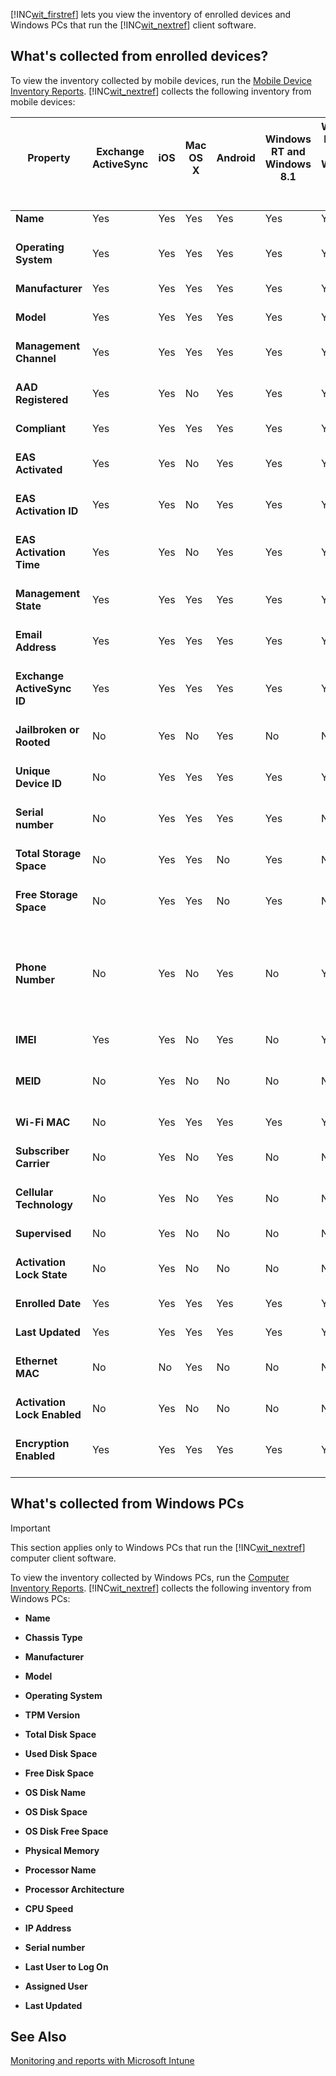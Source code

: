 [!INC[wit_firstref](../Token/wit_firstref_md.md)] lets you view the inventory of enrolled devices and Windows PCs that run the [!INC[wit_nextref](../Token/wit_nextref_md.md)] client software.

## What's collected from enrolled devices?
To view the inventory collected by mobile devices, run the [Mobile Device Inventory Reports](https://technet.microsoft.com/library/dn646977.aspx). [!INC[wit_nextref](../Token/wit_nextref_md.md)] collects the following inventory from mobile devices:

|Property <br /> <br />|Exchange ActiveSync <br /> <br />|iOS <br /> <br />|Mac OS X <br /> <br />|Android <br /> <br />|Windows RT and Windows 8.1 <br /> <br />|Windows Phone 8 and Windows Phone 8.1 <br /> <br />|Windows 10 <br /> <br />|Notes <br /> <br />|
|------------|-----------------------|-------|------------|-----------|------------------------------|-----------------------------------------|--------------|---------|
|**Name** <br /> <br />|Yes <br /> <br />|Yes <br /> <br />|Yes <br /> <br />|Yes <br /> <br />|Yes <br /> <br />|Yes <br /> <br />|Yes <br /> <br />||
|**Operating System** <br /> <br />|Yes <br /> <br />|Yes <br /> <br />|Yes <br /> <br />|Yes <br /> <br />|Yes <br /> <br />|Yes <br /> <br />|Yes <br /> <br />||
|**Manufacturer** <br /> <br />|Yes <br /> <br />|Yes <br /> <br />|Yes <br /> <br />|Yes <br /> <br />|Yes <br /> <br />|Yes <br /> <br />|Yes <br /> <br />||
|**Model** <br /> <br />|Yes <br /> <br />|Yes <br /> <br />|Yes <br /> <br />|Yes <br /> <br />|Yes <br /> <br />|Yes <br /> <br />|Yes <br /> <br />||
|**Management Channel** <br /> <br />|Yes <br /> <br />|Yes <br /> <br />|Yes <br /> <br />|Yes <br /> <br />|Yes <br /> <br />|Yes <br /> <br />|Yes <br /> <br />||
|**AAD Registered** <br /> <br />|Yes <br /> <br />|Yes <br /> <br />|No <br /> <br />|Yes <br /> <br />|Yes <br /> <br />|Yes <br /> <br />|Yes <br /> <br />||
|**Compliant** <br /> <br />|Yes <br /> <br />|Yes <br /> <br />|Yes <br /> <br />|Yes <br /> <br />|Yes <br /> <br />|Yes <br /> <br />|Yes <br /> <br />||
|**EAS Activated** <br /> <br />|Yes <br /> <br />|Yes <br /> <br />|No <br /> <br />|Yes <br /> <br />|Yes <br /> <br />|Yes <br /> <br />|Yes <br /> <br />||
|**EAS Activation ID** <br /> <br />|Yes <br /> <br />|Yes <br /> <br />|No <br /> <br />|Yes <br /> <br />|Yes <br /> <br />|Yes <br /> <br />|Yes <br /> <br />||
|**EAS Activation Time** <br /> <br />|Yes <br /> <br />|Yes <br /> <br />|No <br /> <br />|Yes <br /> <br />|Yes <br /> <br />|Yes <br /> <br />|Yes <br /> <br />||
|**Management State** <br /> <br />|Yes <br /> <br />|Yes <br /> <br />|Yes <br /> <br />|Yes <br /> <br />|Yes <br /> <br />|Yes <br /> <br />|Yes <br /> <br />||
|**Email Address** <br /> <br />|Yes <br /> <br />|Yes <br /> <br />|Yes <br /> <br />|Yes <br /> <br />|Yes <br /> <br />|Yes <br /> <br />|Yes <br /> <br />||
|**Exchange ActiveSync ID** <br /> <br />|Yes <br /> <br />|Yes <br /> <br />|Yes <br /> <br />|Yes <br /> <br />|Yes <br /> <br />|Yes <br /> <br />|Yes <br /> <br />||
|**Jailbroken or Rooted** <br /> <br />|No <br /> <br />|Yes <br /> <br />|No <br /> <br />|Yes <br /> <br />|No <br /> <br />|No <br /> <br />|No <br /> <br />||
|**Unique Device ID** <br /> <br />|No <br /> <br />|Yes <br /> <br />|Yes <br /> <br />|Yes <br /> <br />|Yes <br /> <br />|Yes <br /> <br />|Yes <br /> <br />||
|**Serial number** <br /> <br />|No <br /> <br />|Yes <br /> <br />|Yes <br /> <br />|Yes <br /> <br />|Yes <br /> <br />|No <br /> <br />|Yes <br /> <br />||
|**Total Storage Space** <br /> <br />|No <br /> <br />|Yes <br /> <br />|Yes <br /> <br />|No <br /> <br />|Yes <br /> <br />|No <br /> <br />|Yes <br /> <br />||
|**Free Storage Space** <br /> <br />|No <br /> <br />|Yes <br /> <br />|Yes <br /> <br />|No <br /> <br />|Yes <br /> <br />|No <br /> <br />|Yes <br /> <br />||
|**Phone Number** <br /> <br />|No <br /> <br />|Yes <br /> <br />|No <br /> <br />|Yes <br /> <br />|No <br /> <br />|Yes <br /> <br />|No <br /> <br />|Phone number is masked with &#42; except for the last 4 digits. <br /> <br />|
|**IMEI** <br /> <br />|Yes <br /> <br />|Yes <br /> <br />|No <br /> <br />|Yes <br /> <br />|No <br /> <br />|Yes <br /> <br />|No <br /> <br />||
|**MEID** <br /> <br />|No <br /> <br />|Yes <br /> <br />|No <br /> <br />|No <br /> <br />|No <br /> <br />|No <br /> <br />|No <br /> <br />|Mobile Equipment Identifier <br /> <br />|
|**Wi-Fi MAC** <br /> <br />|No <br /> <br />|Yes <br /> <br />|Yes <br /> <br />|Yes <br /> <br />|Yes <br /> <br />|Yes <br /> <br />|Yes <br /> <br />||
|**Subscriber Carrier** <br /> <br />|No <br /> <br />|Yes <br /> <br />|No <br /> <br />|Yes <br /> <br />|No <br /> <br />|No <br /> <br />|No <br /> <br />||
|**Cellular Technology** <br /> <br />|No <br /> <br />|Yes <br /> <br />|No <br /> <br />|Yes <br /> <br />|No <br /> <br />|No <br /> <br />|No <br /> <br />||
|**Supervised** <br /> <br />|No <br /> <br />|Yes <br /> <br />|No <br /> <br />|No <br /> <br />|No <br /> <br />|No <br /> <br />|No <br /> <br />||
|**Activation Lock State** <br /> <br />|No <br /> <br />|Yes <br /> <br />|No <br /> <br />|No <br /> <br />|No <br /> <br />|No <br /> <br />|No <br /> <br />||
|**Enrolled Date** <br /> <br />|Yes <br /> <br />|Yes <br /> <br />|Yes <br /> <br />|Yes <br /> <br />|Yes <br /> <br />|Yes <br /> <br />|Yes <br /> <br />||
|**Last Updated** <br /> <br />|Yes <br /> <br />|Yes <br /> <br />|Yes <br /> <br />|Yes <br /> <br />|Yes <br /> <br />|Yes <br /> <br />|Yes <br /> <br />||
|**Ethernet MAC** <br /> <br />|No <br /> <br />|No <br /> <br />|Yes <br /> <br />|No <br /> <br />|No <br /> <br />|No <br /> <br />|No <br /> <br />||
|**Activation Lock Enabled** <br /> <br />|No <br /> <br />|Yes <br /> <br />|No <br /> <br />|No <br /> <br />|No <br /> <br />|No <br /> <br />|No <br /> <br />||
|**Encryption Enabled** <br /> <br />|Yes <br /> <br />|Yes <br /> <br />|Yes <br /> <br />|Yes <br /> <br />|Yes <br /> <br />|Yes <br /> <br />|Yes <br /> <br />||

## What's collected from Windows PCs
> [!IMPORTANT]
> This section applies only to Windows PCs that run the [!INC[wit_nextref](../Token/wit_nextref_md.md)] computer client software.

To view the inventory collected by Windows PCs, run the [Computer Inventory Reports](https://technet.microsoft.com/library/dn646977.aspx). [!INC[wit_nextref](../Token/wit_nextref_md.md)] collects the following inventory from Windows PCs:

- **Name**

- **Chassis Type**

- **Manufacturer**

- **Model**

- **Operating System**

- **TPM Version**

- **Total Disk Space**

- **Used Disk Space**

- **Free Disk Space**

- **OS Disk Name**

- **OS Disk Space**

- **OS Disk Free Space**

- **Physical Memory**

- **Processor Name**

- **Processor Architecture**

- **CPU Speed**

- **IP Address**

- **Serial number**

- **Last User to Log On**

- **Assigned User**

- **Last Updated**

## See Also
[Monitoring and reports with Microsoft Intune](../Topic/Monitoring_and_reports_with_Microsoft_Intune.md)

